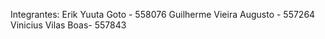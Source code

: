 Integrantes:
  Erik Yuuta Goto - 558076
  Guilherme Vieira Augusto - 557264
  Vinicius Vilas Boas- 557843
